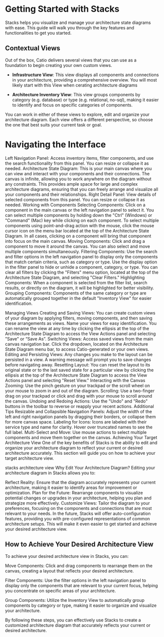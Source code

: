 # Getting Started with Stacks

Stacks helps you visualize and manage your architecture state diagrams with ease. This guide will walk you through the key features and functionalities to get you started.

## Contextual Views

Out of the box, Catio delivers several views that you can use as a foundation to begin creating your own custom views.

- **Infrastructure View**: This view displays all components and connections in your architecture, providing a comprehensive overview. You will most likely start with this View when cerating architecture diagrams

- **Architecture Inventory View**: This view groups components by category (e.g. database) or type (e.g. relational, no-sql), making it easier to identify and focus on specific categories of components.

You can work in either of these views to explore, edit and organize your architecture diagram. Each view offers a different perspective, so choose the one that best suits your current task or goal.



# Navigating the Interface
Left Navigation Panel: Access inventory items, filter components, and use the search functionality from this panel. You can resize or collapse it as needed.
Architecture State Diagram: This is your main canvas where you can view and interact with your components and their connections. The canvas is infinite, allowing you to work anywhere on the diagram without any constraints. This provides ample space for large and complex architecture diagrams, ensuring that you can freely arrange and visualize all your components and their relationships.
Right Detail Panel: View details of selected components from this panel. You can resize or collapse it as needed.
Working with Components
Selecting Components: Click on a component in the main canvas or the left navigation panel to select it. You can select multiple components by holding down the "Ctrl" (Windows) or "Command" (Mac) key while clicking on each component. To select multiple components using point-and-drag action with the mouse, click the mouse cursor icon on the menu bar located at the top of the Architecture State Diagram. In all cases, clicking on a component will bring that component into focus on the main canvas.
Moving Components: Click and drag a component to move it around the canvas. You can also select and move multiple components simultaneously.
Filtering Components: Use the search and filter options in the left navigation panel to display only the components that match certain criteria, such as category or type. Use the display option in the filter panel to hide or unhide a component, category, or type. You can clear all filters by clicking the "Filters" menu option, located at the top of the Architecture State Diagram, and selecting "Clear Filters."
Highlighting Components: When a component is selected from the filter list, search results, or directly on the diagram, it will be highlighted for better visibility.
Grouping Components: Components of the same category or type are automatically grouped together in the default "Inventory View" for easier identification.

Managing Views
Creating and Saving Views: You can create custom views of your diagram by applying filters, moving components, and then saving these arrangements as views. Name your views for easy identification. You can rename the view at any time by clicking the ellipsis at the top of the Architecture State Diagram to access the View Actions panel and selecting "Save" or “Save As”.
Switching Views: Access saved views from the main canvas navigation bar. Click the dropdown, located on the Architecture State Diagram menu bar, to access Catio-generated or your own views.
Editing and Persisting Views: Any changes you make to the layout can be persisted in a view. A warning message will prompt you to save changes before navigating away.
Resetting Layout: You can reset the layout to its original state or to the last saved state for a particular view by clicking the ellipsis at the top of the Architecture State Diagram to access the View Actions panel and selecting "Reset View."
Interacting with the Canvas
Zooming: Use the pinch gesture on your trackpad or the scroll wheel on your mouse to zoom in and out of the diagram.
Scrolling: Use a two-finger drag on your trackpad or click and drag with your mouse to scroll around the canvas.
Undoing and Redoing Actions: Use the "Undo" and "Redo" buttons in the toolbar to reverse or reapply your recent actions.
Additional Tips
Resizable and Collapsible Navigation Panels: Adjust the width of the left and right navigation panels by dragging their borders, or collapse them for more canvas space.
Labeling for Icons: Icons are labeled with their service type and name for clarity. Hover over truncated names to see the full label.
Multi-Select and Move: Use mouse actions to select multiple components and move them together on the canvas.
Achieving Your Target Architecture View
One of the key benefits of Stacks is the ability to edit and organize your architecture diagram to reflect your current or desired architecture accurately. This section will guide you on how to achieve your target architecture view.

stacks architecture view
Why Edit Your Architecture Diagram?
Editing your architecture diagram in Stacks allows you to:

Reflect Reality: Ensure that the diagram accurately represents your current architecture, making it easier to identify areas for improvement or optimization.
Plan for the Future: Rearrange components to visualize potential changes or upgrades in your architecture, helping you plan and strategize more effectively.
Customize Views: Tailor the diagram to your preferences, focusing on the components and connections that are most relevant to your needs.
In the future, Stacks will offer auto-configuration features, providing you with pre-configured representations of common architecture setups. This will make it even easier to get started and achieve your desired architecture view.





## How to Achieve Your Desired Architecture View

To achieve your desired architecture view in Stacks, you can:

Move Components: Click and drag components to rearrange them on the canvas, creating a layout that reflects your desired architecture.

Filter Components: Use the filter options in the left navigation panel to display only the components that are relevant to your current focus, helping you concentrate on specific areas of your architecture.

Group Components: Utilize the Inventory View to automatically group components by category or type, making it easier to organize and visualize your architecture.

By following these steps, you can effectively use Stacks to create a customized architecture diagram that accurately reflects your current or desired architecture.


